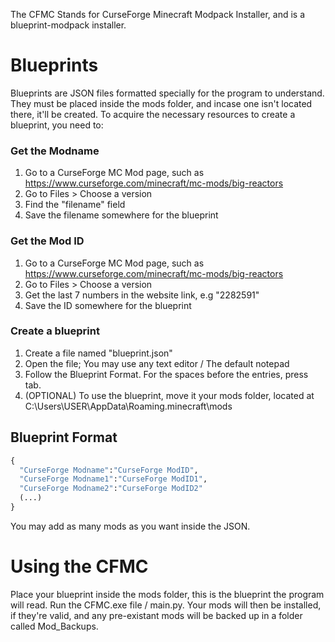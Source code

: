 The CFMC Stands for CurseForge Minecraft Modpack Installer, and is a blueprint-modpack installer.

# Blueprints

Blueprints are JSON files formatted specially for the program to understand. They must be placed inside the mods folder, and incase one isn't located there, it'll be created.
To acquire the necessary resources to create a blueprint, you need to:

### Get the Modname 

1. Go to a CurseForge MC Mod page, such as https://www.curseforge.com/minecraft/mc-mods/big-reactors
2. Go to Files > Choose a version
3. Find the "filename" field
4. Save the filename somewhere for the blueprint

### Get the Mod ID

1. Go to a CurseForge MC Mod page, such as https://www.curseforge.com/minecraft/mc-mods/big-reactors
2. Go to Files > Choose a version
3. Get the last 7 numbers in the website link, e.g "2282591"
4. Save the ID somewhere for the blueprint

### Create a blueprint

1. Create a file named "blueprint.json"
2. Open the file; You may use any text editor / The default notepad
3. Follow the Blueprint Format. For the spaces before the entries, press tab.
4. (OPTIONAL) To use the blueprint, move it your mods folder, located at C:\Users\USER\AppData\Roaming\.minecraft\mods

## Blueprint Format
```python
{
  "CurseForge Modname":"CurseForge ModID",
  "CurseForge Modname1":"CurseForge ModID1",
  "CurseForge Modname2":"CurseForge ModID2"
  (...)
}
```
You may add as many mods as you want inside the JSON.

# Using the CFMC

Place your blueprint inside the mods folder, this is the blueprint the program will read.
Run the CFMC.exe file / main.py. Your mods will then be installed, if they're valid, and any pre-existant mods will be backed up in a folder called Mod_Backups.
